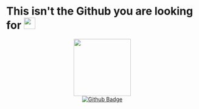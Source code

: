 <!--### Hello everyone 👋-->

<centre>
<h1>
  This isn't the Github you are looking for
  <img src="https://media.giphy.com/media/hvRJCLFzcasrR4ia7z/giphy.gif" width="30px"/>
</h1>
</centre>
<div id="header" align="center">
  <img src="https://media.giphy.com/media/ryRe2vuYIQ3RQ5eMtY/giphy.gif" width="150"/>
</div>
<div id="badges"  align="center">
  <a href="https://github.com/skwasimrazzak">
    <img src="https://img.shields.io/badge/Github-white?style=for-the-badge&logo=twitter&logoColor=white" alt="Github Badge"/>
  </a>
</div>

